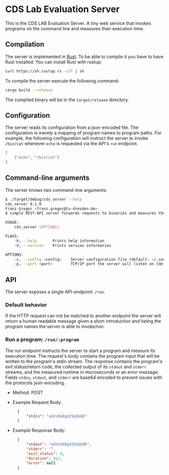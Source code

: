 # CDS Lab Evaluation Server

This is the CDS LAB Evaluation Server.
A tiny web service that invokes programs on the command line and measures their execution time.

## Compilation

The server is implemented in [Rust](www.rust-lang.org).
To be able to compile it you have to have Rust installed.
You can install Rust with rustup:

```bash
curl https://sh.rustup.rs -sSf | sh
```

To compile the server execute the following command:

```bash
cargo build --release
```

The compiled binary will be in the `target/release` directory.

## Configuration

The server reads its configuration from a json-encoded file.
The configuration is merely a mapping of program names to program paths.
For example, the following configuration will instruct the server to invoke `/bin/cat` whenever `echo` is requested via the API's `run` endpoint.

```json
[
	["echo", "/bin/cat"]
]
```

## Command-line arguments

The server knows two command-line arguments:

```bash
$ ./target/debug/cds_server --help
cds_server 0.1.0
Franz Gregor <franz.gregor@tu-dresden.de>
A simple REST-API server forwards requests to binaries and measures their execution time

USAGE:
    cds_server [OPTIONS]

FLAGS:
    -h, --help       Prints help information
    -V, --version    Prints version information

OPTIONS:
    -c, --config <config>    Server configuration file (default: ~/.config/cds_server.json)
    -p, --port <port>        TCP/IP port the server will listen on (default: 8080)
```

## API

The server exposes a single API-endpoint: `/run`.

### Default behavior

If the HTTP request can not be matched to another endpoint the server will return a human readable message given a short introduction and listing the program names the server is able to invoke/run.

### Run a program: `/run/:program`

The run endpoint instructs the server to start a program and measure its execution time.
The request's body contains the program input that will be written to the program's stdin stream.
The response contains the program's exit status/return code, the collected output of its `stdout` and `stderr` streams, and the measured runtime in microseconds or an error message.
Fields `stdin`, `stdout`, and `stderr` are base64 encoded to prevent issues with the protocols json-encoding.

* Method: POST
* Example Request Body:

  ```json
    {
        "stdin": "aGVsbG8gd29ybGQK"
    }
  ```

* Example Response Body:

  ```json
    {
        "stdout": "aGVsbG8gd29ybGQK",
        "stderr": "",
        "exit_status": 0,
        "duration": 412,
        "error": null
    }
  ```